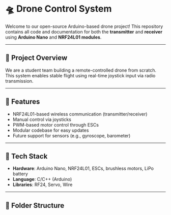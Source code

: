 # 🛸 Drone Control System

Welcome to our open-source Arduino-based drone project! This repository contains all code and documentation for both the **transmitter** and **receiver** using **Arduino Nano** and **NRF24L01 modules**.

---

## 🚀 Project Overview

We are a student team building a remote-controlled drone from scratch. This system enables stable flight using real-time joystick input via radio transmission.

---

## 🧠 Features

- NRF24L01-based wireless communication (transmitter/receiver)
- Manual control via joysticks
- PWM-based motor control through ESCs
- Modular codebase for easy updates
- Future support for sensors (e.g., gyroscope, barometer)

---

## 🔧 Tech Stack

- **Hardware**: Arduino Nano, NRF24L01, ESCs, brushless motors, LiPo battery  
- **Language**: C/C++ (Arduino)  
- **Libraries**: RF24, Servo, Wire

---

## 📁 Folder Structure


